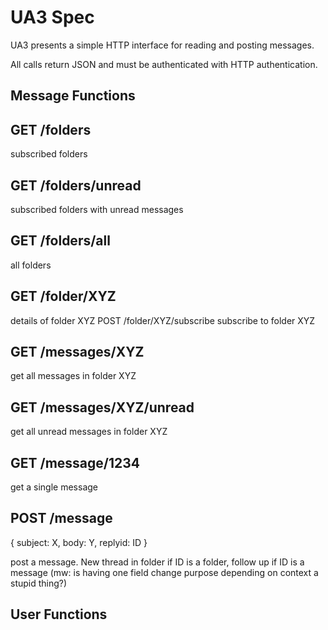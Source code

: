 UA3 Spec
========

UA3 presents a simple HTTP interface for reading and posting messages.

All calls return JSON and must be authenticated with HTTP authentication.

Message Functions
-----------------

## GET /folders
subscribed folders

## GET /folders/unread
subscribed folders with unread messages

## GET /folders/all
all folders

## GET /folder/XYZ
details of folder XYZ  POST /folder/XYZ/subscribe  subscribe to folder XYZ

## GET /messages/XYZ
get all messages in folder XYZ

## GET /messages/XYZ/unread
get all unread messages in folder XYZ

## GET /message/1234
get a single message

## POST /message
{ subject: X, body: Y, replyid: ID }

post a message. New thread in folder if ID is a folder, follow up if ID is a message (mw: is having one field change purpose depending on context a stupid thing?)

User Functions
--------------
